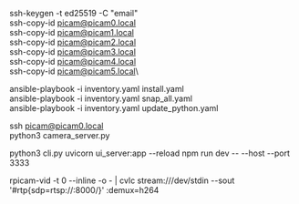 ssh-keygen -t ed25519 -C "email"\
ssh-copy-id picam@picam0.local\
ssh-copy-id picam@picam1.local\
ssh-copy-id picam@picam2.local\
ssh-copy-id picam@picam3.local\
ssh-copy-id picam@picam4.local\
ssh-copy-id picam@picam5.local\

ansible-playbook -i inventory.yaml install.yaml\
ansible-playbook -i inventory.yaml snap_all.yaml\
ansible-playbook -i inventory.yaml update_python.yaml

ssh picam@picam0.local\
python3 camera_server.py

python3 cli.py
uvicorn ui_server:app --reload
npm run dev -- --host --port 3333

rpicam-vid -t 0 --inline -o - | cvlc stream:///dev/stdin --sout '#rtp{sdp=rtsp://:8000/}' :demux=h264